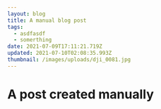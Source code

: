 ```yaml
---
layout: blog
title: A manual blog post
tags:
  - asdfasdf
  - somerthing
date: 2021-07-09T17:11:21.719Z
updated: 2021-07-10T02:08:35.993Z
thumbnail: /images/uploads/dji_0081.jpg
---
```

# A post created manually